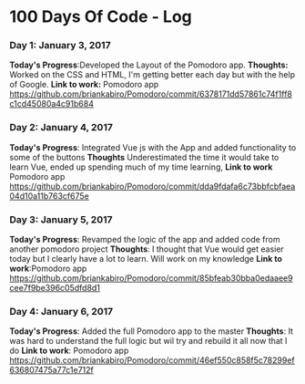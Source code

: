 # 100 Days Of Code - Log
<!---
### Day 0: February 30, 2016 (Example 1)
##### (delete me or comment me out)

**Today's Progress**: Fixed CSS, worked on canvas functionality for the app.

**Thoughts:** I really struggled with CSS, but, overall, I feel like I am slowly getting better at it. Canvas is still new for me, but I managed to figure out some basic functionality.

**Link to work:** [Calculator App](http://www.example.com)

--->
### Day 1: January 3, 2017

**Today's Progress**:Developed the Layout of the Pomodoro app.
**Thoughts:** Worked on the CSS and HTML, I'm getting better each day but with the help of Google.
**Link to work:** Pomodoro app https://github.com/briankabiro/Pomodoro/commit/6378171dd57861c74f1ff8c1cd45080a4c91b684

### Day 2: January 4, 2017
**Today's Progress**: Integrated Vue js with the App and added functionality to some of the buttons
**Thoughts** Underestimated the time it would take to learn Vue, ended up spending much of my time learning,
**Link to work** Pomodoro app https://github.com/briankabiro/Pomodoro/commit/dda9fdafa6c73bbfcbfaea04d10a11b763cf675e

### Day 3: January 5, 2017
**Today's Progress**: Revamped the logic of the app and added code from another pomodoro project
**Thoughts**: I thought that Vue would get easier today but I clearly have a lot to learn. Will work on my knowledge
**Link to work**:Pomodoro app https://github.com/briankabiro/Pomodoro/commit/85bfeab30bba0edaaee9cee7f9be396c05dfd8d1


### Day 4: January 6, 2017
**Today's Progress**: Added the full Pomodoro app to the master 
**Thoughts**: It was hard to understand the full logic but wil try and rebuild it all now that I do
**Link to work**: Pomodoro app https://github.com/briankabiro/Pomodoro/commit/46ef550c858f5c78299ef636807475a77c1e712f
